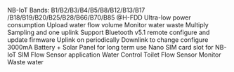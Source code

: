 NB-IoT Bands: B1/B2/B3/B4/B5/B8/B12/B13/B17 /B18/B19/B20/B25/B28/B66/B70/B85 @H-FDD
Ultra-low power consumption
Upload water flow volume
Monitor water waste
Multiply Sampling and one uplink
Support Bluetooth v5.1 remote configure and update firmware
Uplink on periodically
Downlink to change configure
3000mA Battery + Solar Panel for long term use
Nano SIM card slot for NB-IoT SIM
Flow Sensor application
Water Control
Toilet Flow Sensor
Monitor Waste water
